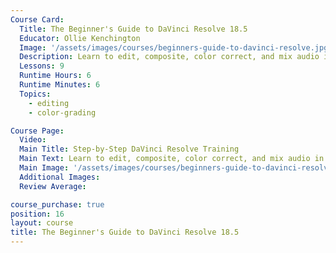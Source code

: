 ```yaml
---
Course Card:
  Title: The Beginner's Guide to DaVinci Resolve 18.5
  Educator: Ollie Kenchington
  Image: '/assets/images/courses/beginners-guide-to-davinci-resolve.jpg'
  Description: Learn to edit, composite, color correct, and mix audio in DaVinci Resolve 18.5 with this official step-by-step training guide.
  Lessons: 9
  Runtime Hours: 6
  Runtime Minutes: 6
  Topics:
    - editing
    - color-grading

Course Page:
  Video:
  Main Title: Step-by-Step DaVinci Resolve Training
  Main Text: Learn to edit, composite, color correct, and mix audio in DaVinci Resolve 18.5 with this official step-by-step training guide.
  Main Image: '/assets/images/courses/beginners-guide-to-davinci-resolve/beginners-guide-to-davinci-resolve-main.jpg'
  Additional Images:
  Review Average:

course_purchase: true
position: 16
layout: course
title: The Beginner's Guide to DaVinci Resolve 18.5
---
```



